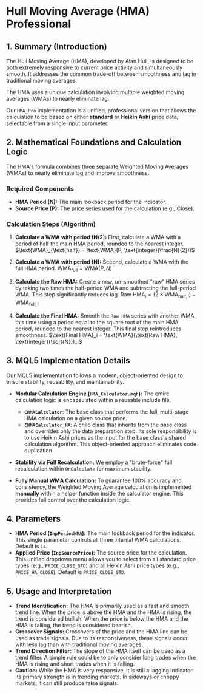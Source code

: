 # Hull Moving Average (HMA) Professional

## 1. Summary (Introduction)

The Hull Moving Average (HMA), developed by Alan Hull, is designed to be both extremely responsive to current price activity and simultaneously smooth. It addresses the common trade-off between smoothness and lag in traditional moving averages.

The HMA uses a unique calculation involving multiple weighted moving averages (WMAs) to nearly eliminate lag.

Our `HMA_Pro` implementation is a unified, professional version that allows the calculation to be based on either **standard** or **Heikin Ashi** price data, selectable from a single input parameter.

## 2. Mathematical Foundations and Calculation Logic

The HMA's formula combines three separate Weighted Moving Averages (WMAs) to nearly eliminate lag and improve smoothness.

### Required Components

* **HMA Period (N):** The main lookback period for the indicator.
* **Source Price (P):** The price series used for the calculation (e.g., Close).

### Calculation Steps (Algorithm)

1. **Calculate a WMA with period (N/2):** First, calculate a WMA with a period of half the main HMA period, rounded to the nearest integer.
    $\text{WMA}_{\text{half}} = \text{WMA}(P, \text{integer}(\frac{N}{2}))$

2. **Calculate a WMA with period (N):** Second, calculate a WMA with the full HMA period.
    $\text{WMA}_{\text{full}} = \text{WMA}(P, N)$

3. **Calculate the Raw HMA:** Create a new, un-smoothed "raw" HMA series by taking two times the half-period WMA and subtracting the full-period WMA. This step significantly reduces lag.
    $\text{Raw HMA}_i = (2 \times \text{WMA}_{\text{half}, i}) - \text{WMA}_{\text{full}, i}$

4. **Calculate the Final HMA:** Smooth the `Raw HMA` series with another WMA, this time using a period equal to the square root of the main HMA period, rounded to the nearest integer. This final step reintroduces smoothness.
    $\text{Final HMA}_i = \text{WMA}(\text{Raw HMA}, \text{integer}(\sqrt{N}))_i$

## 3. MQL5 Implementation Details

Our MQL5 implementation follows a modern, object-oriented design to ensure stability, reusability, and maintainability.

* **Modular Calculation Engine (`HMA_Calculator.mqh`):**
    The entire calculation logic is encapsulated within a reusable include file.
  * **`CHMACalculator`**: The base class that performs the full, multi-stage HMA calculation on a given source price.
  * **`CHMACalculator_HA`**: A child class that inherits from the base class and overrides only the data preparation step. Its sole responsibility is to use Heikin Ashi prices as the input for the base class's shared calculation algorithm. This object-oriented approach eliminates code duplication.

* **Stability via Full Recalculation:** We employ a "brute-force" full recalculation within `OnCalculate` for maximum stability.

* **Fully Manual WMA Calculation:** To guarantee 100% accuracy and consistency, the Weighted Moving Average calculation is implemented **manually** within a helper function inside the calculator engine. This provides full control over the calculation logic.

## 4. Parameters

* **HMA Period (`InpPeriodHMA`):** The main lookback period for the indicator. This single parameter controls all three internal WMA calculations. Default is `14`.
* **Applied Price (`InpSourcePrice`):** The source price for the calculation. This unified dropdown menu allows you to select from all standard price types (e.g., `PRICE_CLOSE_STD`) and all Heikin Ashi price types (e.g., `PRICE_HA_CLOSE`). Default is `PRICE_CLOSE_STD`.

## 5. Usage and Interpretation

* **Trend Identification:** The HMA is primarily used as a fast and smooth trend line. When the price is above the HMA and the HMA is rising, the trend is considered bullish. When the price is below the HMA and the HMA is falling, the trend is considered bearish.
* **Crossover Signals:** Crossovers of the price and the HMA line can be used as trade signals. Due to its responsiveness, these signals occur with less lag than with traditional moving averages.
* **Trend Direction Filter:** The slope of the HMA itself can be used as a trend filter. A simple rule could be to only consider long trades when the HMA is rising and short trades when it is falling.
* **Caution:** While the HMA is very responsive, it is still a lagging indicator. Its primary strength is in trending markets. In sideways or choppy markets, it can still produce false signals.
